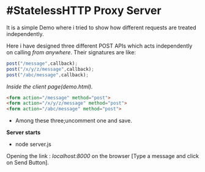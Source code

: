 

#StatelessHTTP Proxy Server
==================================================================================================

 It is a simple Demo where i tried to show how different requests are treated independently.

 Here i have designed three different POST APIs which acts independently on calling *from anywhere*.
 Their signatures are like:
 ```javascript
 post("/message",callback);
 post("/x/y/z/message",callback);
 post("/abc/message",callback);
```
*Inside the client page(demo.html).*
 ```html
 <form action="/message" method="post">
 <form action="/x/y/z/message" method="post">
 <form action="/abc/message" method="post">
 ```
* Among these three;uncomment one  and save.


**Server starts**
- node server.js

Opening the link : *localhost:8000* on the browser [Type a message and click on Send Button].




